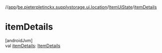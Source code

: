 //[app](../../../index.md)/[be.pieterpletinckx.supplystorage.ui.location](../index.md)/[ItemUiState](index.md)/[itemDetails](item-details.md)

# itemDetails

[androidJvm]\
val [itemDetails](item-details.md): [ItemDetails](../-item-details/index.md)
